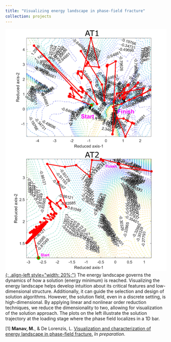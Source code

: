 ```yaml
---
title: "Visualizing energy landscape in phase-field fracture"
collection: projects
---
```


[![styled-image](/images/Optimizer_path_at_localization_1Dbar.jpg){: .align-left style="width: 20%;"}](/images/Optimizer_path_at_localization_1Dbar.jpg) The energy landscape governs the dynamics of how a solution (energy minimum) is reached. Visualizing the energy landscape helps develop intuition about its critical features and low-dimensional structure. Additionally, it can guide the selection and design of solution algorithms. However, the solution field, even in a discrete setting, is high-dimensional. By applying linear and nonlinear order reduction techniques, we reduce the dimensionality to two, allowing for visualization of the solution approach. The plots on the left illustrate the solution trajectory at the loading stage where the phase field localizes in a 1D bar.
  
[1] **Manav, M.**, & De Lorenzis, L. <u>Visualization and characterization of energy landscape in phase-field fracture.</u> *In preparation*.

